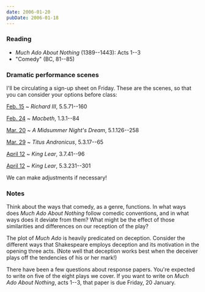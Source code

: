 ```yaml
---
date: 2006-01-20
pubDate: 2006-01-18
---
```


### Reading

* <cite>Much Ado About Nothing</cite> (1389--1443): Acts 1--3
* "Comedy" (BC, 81--85)

### Dramatic performance scenes

I'll be circulating a sign-up sheet on Friday. These are the scenes, so that you can consider your options before class:

[Feb. 15](#2006-02-15)
  ~ <cite>Richard III</cite>, 5.5.71--160

[Feb. 24](#2006-02-24)
  ~ <cite>Macbeth</cite>, 1.3.1--84

[Mar. 20](#2006-03-20)
  ~ <cite>A Midsummer Night's Dream</cite>, 5.1.126--258

[Mar. 29](#2006-03-29)
  ~ <cite>Titus Andronicus</cite>, 5.3.17--65

[April 12](#2006-04-12)
  ~ <cite>King Lear</cite>, 3.7.41--96

[April 12](#2006-04-12)
  ~ <cite>King Lear</cite>, 5.3.231--301

We can make adjustments if necessary!

### Notes

Think about the ways that comedy, as a genre, functions. In what ways does <cite>Much Ado About Nothing</cite> follow comedic conventions, and in what ways does it deviate from them? What might be the effect of those similarities and differences on our reception of the play?

The plot of <cite>Much Ado</cite> is heavily predicated on deception. Consider the different ways that Shakespeare employs deception and its motivation in the opening three acts. (Note well that deception works best when the deceiver plays off the tendencies of his or her mark!)

There have been a few questions about response papers. You're expected to write on five of the eight plays we cover. If you want to write on <cite>Much Ado About Nothing</cite>, acts 1--3, that paper is due Friday, 20 January.
